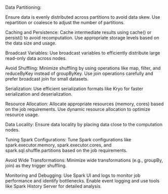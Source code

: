Data Partitioning:

Ensure data is evenly distributed across partitions to avoid data skew.
Use repartition or coalesce to adjust the number of partitions.

Caching and Persistence:
Cache intermediate results using cache() or persist() to avoid recomputation.
Use appropriate storage levels based on the data size and usage.

Broadcast Variables:
Use broadcast variables to efficiently distribute large read-only data across nodes.

Avoid Shuffling:
Minimize shuffling by using operations like map, filter, and reduceByKey instead of groupByKey.
Use join operations carefully and prefer broadcast join for small datasets.

Serialization:
Use efficient serialization formats like Kryo for faster serialization and deserialization.

Resource Allocation:
Allocate appropriate resources (memory, cores) based on the job requirements.
Use dynamic resource allocation to optimize resource usage.

Data Locality:
Ensure data locality by placing data close to the computation nodes.

Tuning Spark Configurations:
Tune Spark configurations like spark.executor.memory, spark.executor.cores, and spark.sql.shuffle.partitions based on the job requirements.

Avoid Wide Transformations:
Minimize wide transformations (e.g., groupBy, join) as they trigger shuffling.

Monitoring and Debugging:
Use Spark UI and logs to monitor job performance and identify bottlenecks.
Enable event logging and use tools like Spark History Server for detailed analysis.